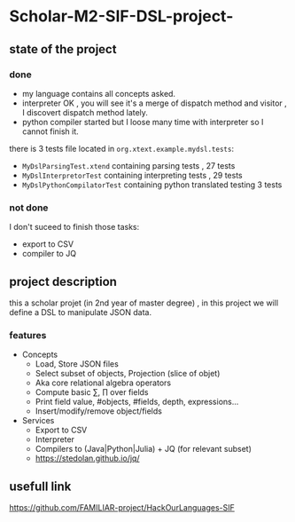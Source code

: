 # Scholar-M2-SIF-DSL-project-

## state of the project

### done 
* my language contains all concepts asked.
* interpreter OK , you will see it's a merge of dispatch method and visitor , I discovert dispatch method lately.
* python compiler started but I loose many time with interpreter so I cannot finish it.

there is 3 tests file located in ```org.xtext.example.mydsl.tests```:
* ```MyDslParsingTest.xtend``` containing parsing tests , 27 tests 
* ```MyDslInterpretorTest``` containing interpreting tests , 29 tests
* ```MyDslPythonCompilatorTest``` containing python translated testing 3 tests 

### not done 
I don't suceed to finish those tasks:
* export to CSV
* compiler to JQ 

## project description 

this a scholar projet (in 2nd year of master degree) , in this project we will define a DSL to manipulate JSON data. 

### features 

* Concepts
  * Load, Store JSON files
  * Select subset of objects, Projection (slice of objet)
  * Aka core relational algebra operators
  * Compute basic ∑, ∏ over fields
  * Print field value, #objects, #fields, depth, expressions...
  * Insert/modify/remove object/fields
* Services
  * Export to CSV
  * Interpreter
  * Compilers to (Java|Python|Julia) + JQ (for relevant subset)
  * https://stedolan.github.io/jq/


## usefull link 

https://github.com/FAMILIAR-project/HackOurLanguages-SIF
